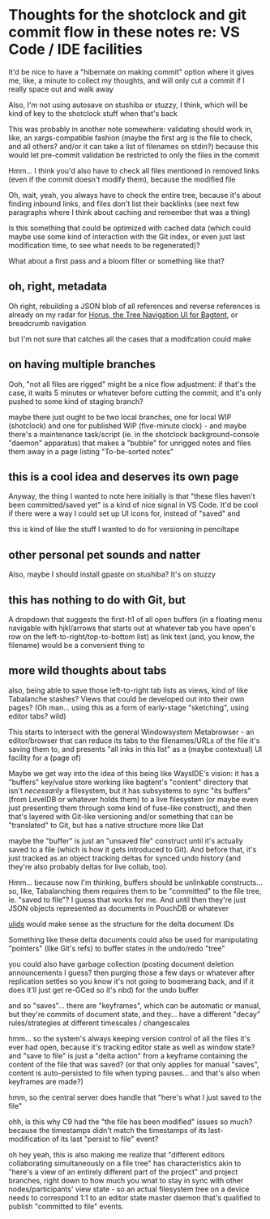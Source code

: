# Thoughts for the shotclock and git commit flow in these notes re: VS Code / IDE facilities

It'd be nice to have a "hibernate on making commit" option where it gives me, like, a minute to collect my thoughts, and will only cut a commit if I really space out and walk away

Also, I'm not using autosave on stushiba or stuzzy, I think, which will be kind of key to the shotclock stuff when that's back

This was probably in another note somewhere: validating should work in, like, an xargs-compatible fashion (maybe the first arg is the file to check, and all others? and/or it can take a list of filenames on stdin?) because this would let pre-commit validation be restricted to only the files in the commit

Hmm... I think you'd also have to check all files mentioned in removed links (even if the commit doesn't modify them), because the modified file

Oh, wait, yeah, you always have to check the entire tree, because it's about finding inbound links, and files don't list their backlinks (see next few paragraphs where I think about caching and remember that was a thing)

Is this something that could be optimized with cached data (which could maybe use some kind of interaction with the Git index, or even just last modification time, to see what needs to be regenerated)?

What about a first pass and a bloom filter or something like that?

## oh, right, metadata

Oh right, rebuilding a JSON blob of all references and reverse references is already on my radar for [Horus, the Tree Navigation UI for Bagtent](87790b88-2585-4460-921e-a0dec3846b04.md), or breadcrumb navigation

but I'm not sure that catches all the cases that a modifcation could make

## on having multiple branches

Ooh, "not all files are rigged" might be a nice flow adjustment: if that's the case, it waits 5 minutes or whatever before cutting the commit, and it's only pushed to some kind of staging branch?

maybe there just ought to be two local branches, one for local WIP (shotclock) and one for published WIP (five-minute clock) - and maybe there's a maintenance task/script (ie. in the shotclock background-console "daemon" apparatus) that makes a "bubble" for unrigged notes and files them away in a page listing "To-be-sorted notes"

## this is a cool idea and deserves its own page

Anyway, the thing I wanted to note here initially is that "these files haven't been committed/saved yet" is a kind of nice signal in VS Code. It'd be cool if there were a way I could set up UI icons for, instead of "saved" and

this is kind of like the stuff I wanted to do for versioning in penciltape

## other personal pet sounds and natter

Also, maybe I should install gpaste on stushiba? It's on stuzzy

## this has nothing to do with Git, but

A dropdown that suggests the first-h1 of all open buffers (in a floating menu navigable with hjkl/arrows that starts out at whatever tab you have open's row on the left-to-right/top-to-bottom list) as link text (and, you know, the filename) would be a convenient thing to

## more wild thoughts about tabs

also, being able to save those left-to-right tab lists as views, kind of like Tabalanche stashes? Views that could be developed out into their own pages? (Oh man... using this as a form of early-stage "sketching", using editor tabs? wild)

This starts to intersect with the general Windowsystem Metabrowser - an editor/browser that can reduce its tabs to the filenames/URLs of the file it's saving them to, and presents "all inks in this list" as a (maybe contextual) UI facility for a (page of)

Maybe we get way into the idea of this being like WaysIDE's vision: it has a "buffers" key/value store working like bagtent's "content" directory that isn't *necessarily* a filesystem, but it has subsystems to sync "its buffers" (from LevelDB or whatever holds them) to a live filesystem (or maybe even just presenting them through some kind of fuse-like construct), and then that's layered with Git-like versioning and/or something that can be "translated" to Git, but has a native structure more like Dat

maybe the "buffer" is just an "unsaved file" construct until it's actually saved to a file (which is how it gets introduced to Git). And before that, it's just tracked as an object tracking deltas for synced undo history (and they're also probably deltas for live collab, too).

Hmm... because now I'm thinking, buffers should be unlinkable constructs... so, like, Tabalanching them requires them to be "committed" to the file tree, ie. "saved to file"? I guess that works for me. And until then they're just JSON objects represented as documents in PouchDB or whatever

[ulids](https://github.com/ulid/spec) would make sense as the structure for the delta document IDs

Something like these delta documents could also be used for manipulating "pointers" (like Git's refs) to buffer states in the undo/redo "tree"

you could also have garbage collection (posting document deletion announcements I guess? then purging those a few days or whatever after replication settles so you know it's not going to boomerang back, and if it does it'll just get re-GCed so it's nbd) for the undo buffer

and so "saves"... there are "keyframes", which can be automatic or manual, but they're commits of document state, and they... have a different "decay" rules/strategies at different timescales / changescales

hmm... so the system's always keeping version control of all the files it's ever had open, because it's tracking editor state as well as window state? and "save to file" is just a "delta action" from a keyframe containing the content of the file that was saved? (or that only applies for manual "saves", content is auto-persisted to file when typing pauses... and that's also when keyframes are made?)

hmm, so the central server does handle that "here's what I just saved to the file"

ohh, is this why C9 had the "the file has been modified" issues so much? because the timestamps didn't match the timestamps of its last-modification of its last "persist to file" event?

oh hey yeah, this is also making me realize that "different editors collaborating simultaneously on a file tree" has characteristics akin to "here's a view of an entirely different part of the project" and project branches, right down to how much you wnat to stay in sync with other nodes/participants' view state - so an actual filesystem tree on a device needs to correspond 1:1 to an editor state master daemon that's qualified to publish "committed to file" events.

